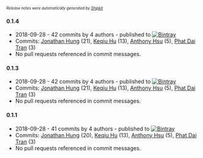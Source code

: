 <sup><sup>*Release notes were automatically generated by [Shipkit](http://shipkit.org/)*</sup></sup>

#### 0.1.4
 - 2018-09-28 - 42 commits by 4 authors - published to [![Bintray](https://img.shields.io/badge/Bintray-0.1.4-green.svg)](https://bintray.com/linkedin/test-repo/TonY/0.1.4)
 - Commits: [Jonathan Hung](https://github.com/hungj) (21), [Keqiu Hu](https://github.com/oliverhu) (13), [Anthony Hsu](https://github.com/erwa) (5), [Phat Dai Tran](https://github.com/pdtran3k6) (3)
 - No pull requests referenced in commit messages.

#### 0.1.3
 - 2018-09-28 - 42 commits by 4 authors - published to [![Bintray](https://img.shields.io/badge/Bintray-0.1.3-green.svg)](https://bintray.com/linkedin/test-repo/TonY/0.1.3)
 - Commits: [Jonathan Hung](https://github.com/hungj) (21), [Keqiu Hu](https://github.com/oliverhu) (13), [Anthony Hsu](https://github.com/erwa) (5), [Phat Dai Tran](https://github.com/pdtran3k6) (3)
 - No pull requests referenced in commit messages.

#### 0.1.1
 - 2018-09-28 - 41 commits by 4 authors - published to [![Bintray](https://img.shields.io/badge/Bintray-0.1.1-green.svg)](https://bintray.com/linkedin/test-repo/TonY/0.1.1)
 - Commits: [Jonathan Hung](https://github.com/hungj) (20), [Keqiu Hu](https://github.com/oliverhu) (13), [Anthony Hsu](https://github.com/erwa) (5), [Phat Dai Tran](https://github.com/pdtran3k6) (3)
 - No pull requests referenced in commit messages.


